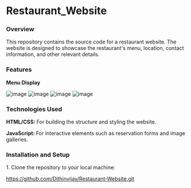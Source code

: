 <b><h1>Restaurant_Website</h1></b>
<b><h3>Overview</h3></b>
<p>This repository contains the source code for a restaurant website. The website is designed to showcase the restaurant's menu, location, contact information, and other relevant details.</p>
<b><h3>Features</h3></b>
<p><b>Menu Display</b></p>

![image](https://github.com/Dithinvijay/Restaurant-Website/assets/123413489/a080d04a-53b6-44bf-84b1-19beaa8ee75b)
![image](https://github.com/Dithinvijay/Restaurant-Website/assets/123413489/97792cc0-1bfb-4c2b-b493-09b9cf9e1972)
![image](https://github.com/Dithinvijay/Restaurant-Website/assets/123413489/b689f289-15b3-44fd-bf12-bd6830494102)
![image](https://github.com/Dithinvijay/Restaurant-Website/assets/123413489/8e5fa84f-7a61-400e-b7ff-74a66ab7ac7b)

<h3>Technologies Used</h3>
<p><b>HTML/CSS: </b>For building the structure and styling the website.</p>
<p><b>JavaScript: </b>For interactive elements such as reservation forms and image galleries.</p>

<h3>Installation and Setup</h3>
<p>1. Clone the repository to your local machine:</p>
<p><a href="https://github.com/Dithinvijay/Restaurant-Website.git">https://github.com/Dithinvijay/Restaurant-Website.git</a></p>

